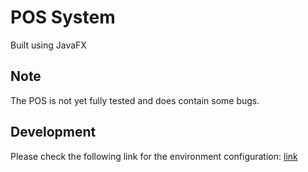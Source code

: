 # POS System 
Built using JavaFX

## Note
The POS is not yet fully tested and does contain some bugs.

## Development
Please check the following link for the environment configuration: [link](https://openjfx.io/openjfx-docs/)
